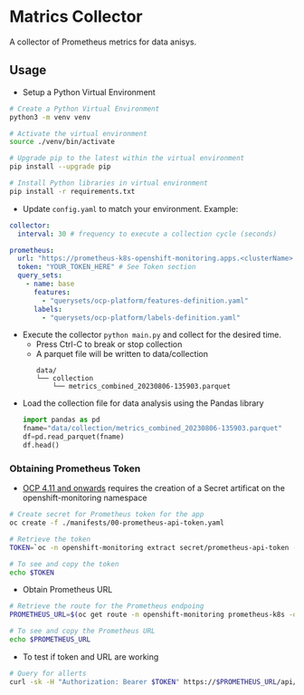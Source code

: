 # Matrics Collector

A collector of Prometheus metrics for data anisys.

## Usage

- Setup a Python Virtual Environment
```bash
# Create a Python Virtual Environment
python3 -m venv venv

# Activate the virtual environment
source ./venv/bin/activate

# Upgrade pip to the latest within the virtual environment
pip install --upgrade pip

# Install Python libraries in virtual environment
pip install -r requirements.txt
```

- Update `config.yaml` to match your environment. Example:

```yaml
collector:
  interval: 30 # frequency to execute a collection cycle (seconds)

prometheus:
  url: "https://prometheus-k8s-openshift-monitoring.apps.<clusterName>.<baseDomain>"
  token: "YOUR_TOKEN_HERE" # See Token section
  query_sets:
    - name: base
      features:
        - "querysets/ocp-platform/features-definition.yaml"
      labels:
        - "querysets/ocp-platform/labels-definition.yaml"
```
- Execute the collector `python main.py` and collect for the desired time.
  - Press Ctrl-C to break or stop collection
  - A parquet file will be written to data/collection 
    ```
    data/
    └── collection
        └── metrics_combined_20230806-135903.parquet
    ```
- Load the collection file for data analysis using the Pandas library
  ```python
  import pandas as pd
  fname="data/collection/metrics_combined_20230806-135903.parquet"
  df=pd.read_parquet(fname)
  df.head()
  ```

### Obtaining Prometheus Token

- [OCP 4.11 and onwards](https://access.redhat.com/solutions/6749541) requires the creation of a Secret artificat on the openshift-monitoring namespace
```bash
# Create secret for Prometheus token for the app
oc create -f ./manifests/00-prometheus-api-token.yaml

# Retrieve the token
TOKEN=`oc -n openshift-monitoring extract secret/prometheus-api-token --to=- --keys=token`

# To see and copy the token
echo $TOKEN
```

- Obtain Prometheus URL
``` bash
# Retrieve the route for the Prometheus endpoing 
PROMETHEUS_URL=$(oc get route -n openshift-monitoring prometheus-k8s -o jsonpath="{.status.ingress[0].host}")

# To see and copy the Prometheus URL
echo $PROMETHEUS_URL
```

- To test if token and URL are working
```bash
# Query for allerts
curl -sk -H "Authorization: Bearer $TOKEN" https://$PROMETHEUS_URL/api/v1/alerts 
```
